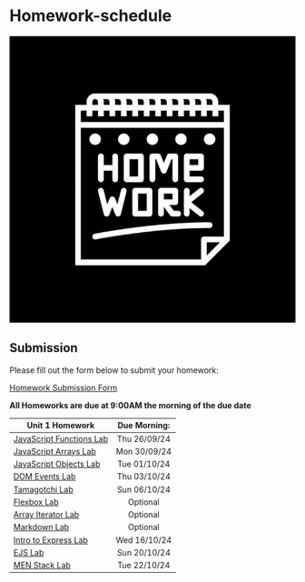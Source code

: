# Homework-schedule
![image](./homework-img.jpg)

## Submission
Please fill out the form below to submit your homework:

[Homework Submission Form](https://docs.google.com/forms/d/e/1FAIpQLSePaBJknteuxwMRqSUNaENKGFOy2PGlpv3yhvfOGlt56XHmZQ/viewform)

**All Homeworks are due at 9:00AM the morning of the due date**
 
| Unit 1 Homework                                                                                                                                              | Due Morning: | 
| ------------------------------------------------------------------------------------------------------------------------------------------------------| :-------------------:| 
| [JavaScript Functions Lab](https://github.com/SEB-1-Bahrain/DAY-2-intro-javascript-functions-LAB)    | Thu 26/09/24 | 
| [JavaScript Arrays Lab](https://github.com/SEB-1-Bahrain/DAY-3-intro-to-javascript-arrays-LAB)    | Mon 30/09/24 | 
| [JavaScript Objects Lab](https://github.com/SEB-1-Bahrain/intro-js-objects-LAB)    | Tue 01/10/24 | 
| [DOM Events Lab](https://github.com/SEB-1-Bahrain/w2-d1-dom-events-LAB)    | Thu 03/10/24 |
| [Tamagotchi Lab](https://github.com/SEB-1-Bahrain/w2-d2-js-browser-game-tamagotchi-lab)    | Sun 06/10/24 |
| [Flexbox Lab](https://github.com/SEB-1-Bahrain/w2-d4-flexbox-LAB)    | Optional |
| [Array Iterator Lab](https://github.com/SEB-1-Bahrain/W2-D5-array-iterator-LAB)    | Optional |
| [Markdown Lab](https://github.com/SEB-1-Bahrain/W2-D5-LAB-intro-markdown-lab)    | Optional |
| [Intro to Express Lab](https://github.com/SEB-1-Bahrain/intro-to-express-lab)    | Wed 16/10/24 |
| [EJS Lab](https://github.com/SEB-1-Bahrain/w4-d2-EJS-LAB)    | Sun 20/10/24 |
| [MEN Stack Lab](https://github.com/SEB-1-Bahrain/w4-d4-MEN-Stack-LAB)    | Tue 22/10/24 |

